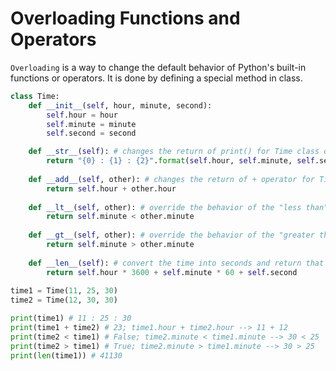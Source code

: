 # Overloading Functions and Operators 

```Overloading``` is a way to change the default behavior of Python's built-in functions or operators. It is done by defining a special method in class.

```python
class Time:
    def __init__(self, hour, minute, second):
        self.hour = hour
        self.minute = minute
        self.second = second

    def __str__(self): # changes the return of print() for Time class objects
        return "{0} : {1} : {2}".format(self.hour, self.minute, self.second)
    
    def __add__(self, other): # changes the return of + operator for Time class objects 
        return self.hour + other.hour
        
    def __lt__(self, other): # override the behavior of the "less than" operator. Compare two objects based on their minutes.
        return self.minute < other.minute
    
    def __gt__(self, other): # override the behavior of the "greater than" operator. Compare two objects based on their minutes.
        return self.minute > other.minute
    
    def __len__(self): # convert the time into seconds and return that value when len() is invoked
        return self.hour * 3600 + self.minute * 60 + self.second
        
time1 = Time(11, 25, 30)
time2 = Time(12, 30, 30)

print(time1) # 11 : 25 : 30
print(time1 + time2) # 23; time1.hour + time2.hour --> 11 + 12
print(time2 < time1) # False; time2.minute < time1.minute --> 30 < 25
print(time2 > time1) # True; time2.minute > time1.minute --> 30 > 25
print(len(time1)) # 41130
```
